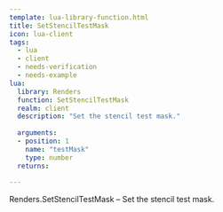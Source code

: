```yaml
---
template: lua-library-function.html
title: SetStencilTestMask
icon: lua-client
tags:
  - lua
  - client
  - needs-verification
  - needs-example
lua:
  library: Renders
  function: SetStencilTestMask
  realm: client
  description: "Set the stencil test mask."
  
  arguments:
  - position: 1
    name: "testMask"
    type: number
  returns:
    
---
```


<div class="lua__search__keywords">
Renders.SetStencilTestMask &#x2013; Set the stencil test mask.
</div>
